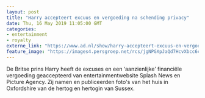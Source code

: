 ```yaml
---
layout: post
title: "Harry accepteert excuus en vergoeding na schending privacy"
date: Thu, 16 May 2019 11:05:00 GMT
categories: 
- entertainment 
- royalty 
externe_link: "https://www.ad.nl/show/harry-accepteert-excuus-en-vergoeding-na-schending-privacy~ad6342d5/"
feature_image: "https://images4.persgroep.net/rcs/jgNPGXpJaQd7HcvXbcc6cjdXfXg/diocontent/148463085/_fitwidth/400/?appId=21791a8992982cd8da851550a453bd7f&quality=0.7"
---
```


De Britse prins Harry heeft de excuses en een ‘aanzienlijke’ financiële vergoeding geaccepteerd van entertainmentwebsite Splash News en Picture Agency. Zij namen en publiceerden foto's van het huis in Oxfordshire van de hertog en hertogin van Sussex.
